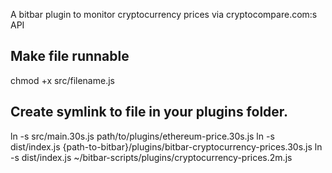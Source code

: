 A bitbar plugin to monitor cryptocurrency prices via cryptocompare.com:s API

## Make file runnable
chmod +x src/filename.js

## Create symlink to file in your plugins folder.
ln -s src/main.30s.js path/to/plugins/ethereum-price.30s.js
ln -s dist/index.js {path-to-bitbar}/plugins/bitbar-cryptocurrency-prices.30s.js
ln -s dist/index.js ~/bitbar-scripts/plugins/cryptocurrency-prices.2m.js
